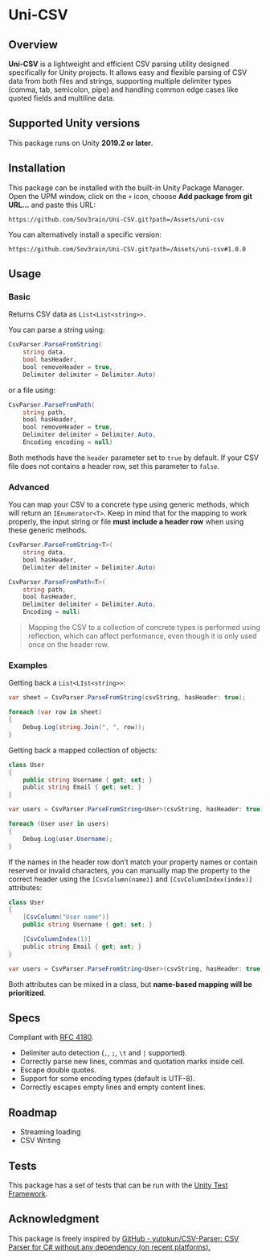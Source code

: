 # Uni-CSV

## Overview

**Uni-CSV** is a lightweight and efficient CSV parsing utility designed specifically for Unity projects. It allows easy and flexible parsing of CSV data from both files and strings, supporting multiple delimiter types (comma, tab, semicolon, pipe) and handling common edge cases like quoted fields and multiline data.

## Supported Unity versions

This package runs on Unity **2019.2 or later**.

## Installation

This package can be installed with the built-in Unity Package Manager. Open the UPM window, click on the `+` icon, choose **Add package from git URL...** and paste this URL:

```
https://github.com/Sov3rain/Uni-CSV.git?path=/Assets/uni-csv
```

You can alternatively install a specific version:

```
https://github.com/Sov3rain/Uni-CSV.git?path=/Assets/uni-csv#1.0.0
```

## Usage

### Basic

Returns CSV data as `List<List<string>>`.

You can parse a string using:

```c#
CsvParser.ParseFromString(
    string data, 
    bool hasHeader,
    bool removeHeader = true,
    Delimiter delimiter = Delimiter.Auto)
```

or a file using:

```c#
CsvParser.ParseFromPath(
    string path,
    bool hasHeader,
    bool removeHeader = true,
    Delimiter delimiter = Delimiter.Auto,
    Encoding encoding = null)
```

Both methods have the `header` parameter set to `true` by default. If your CSV file does not contains a header row, set this parameter to `false`.

### Advanced

You can map your CSV to a concrete type using generic methods, which will return an `IEnumerator<T>`. Keep in mind that for the mapping to work properly, the input string or file **must include a header row** when using these generic methods.

```c#
CsvParser.ParseFromString<T>(
    string data,
    bool hasHeader,
    Delimiter delimiter = Delimiter.Auto)
```

```c#
CsvParser.ParseFromPath<T>(
    string path,
    bool hasHeader,
    Delimiter delimiter = Delimiter.Auto,
    Encoding = null)
```

> Mapping the CSV to a collection of concrete types is performed using reflection, which can affect performance, even though it is only used once on the header row.

### Examples

Getting back a `List<LIst<string>>`:

```c#
var sheet = CsvParser.ParseFromString(csvString, hasHeader: true);

foreach (var row in sheet)
{
    Debug.Log(string.Join(", ", row));
}
```

Getting back a mapped collection of objects:

```c#
class User 
{
    public string Username { get; set; }
    public string Email { get; set; }
}

var users = CsvParser.ParseFromString<User>(csvString, hasHeader: true);

foreach (User user in users)
{
    Debug.Log(user.Username);    
}
```

If the names in the header row don’t match your property names or contain reserved or invalid characters, you can manually map the property to the correct header using the `[CsvColumn(name)]` and `[CsvColumnIndex(index)]` attributes:

```c#
class User
{
    [CsvColumn("User name")]
    public string Username { get; set; }

    [CsvColumnIndex(1)]
    public string Email { get; set; }
}

var users = CsvParser.ParseFromString<User>(csvString, hasHeader: true);
```

Both attributes can be mixed in a class, but **name-based mapping will be prioritized**.

## Specs

Compliant with [RFC 4180](http://www.ietf.org/rfc/rfc4180.txt).

- Delimiter auto detection (`,`, `;`, `\t` and `|` supported).
- Correctly parse new lines, commas and quotation marks inside cell.
- Escape double quotes.
- Support for some encoding types (default is UTF-8).
- Correctly escapes empty lines and empty content lines.

## Roadmap

- Streaming loading
- CSV Writing

## Tests

This package has a set of tests that can be run with the [Unity Test Framework](https://docs.unity3d.com/Packages/com.unity.test-framework@1.4/manual/index.html).

## Acknowledgment

This package is freely inspired by [GitHub - yutokun/CSV-Parser: CSV Parser for C# without any dependency (on recent platforms).](https://github.com/yutokun/CSV-Parser)

